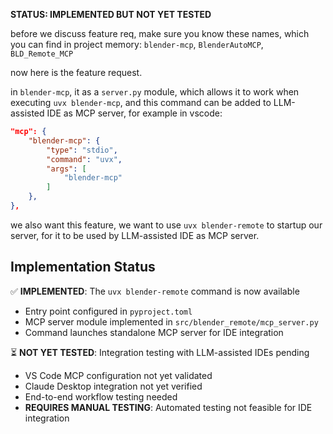 **STATUS: IMPLEMENTED BUT NOT YET TESTED**

before we discuss feature req, make sure you know these names, which you can find in project memory:
`blender-mcp`, `BlenderAutoMCP`, `BLD_Remote_MCP`

now here is the feature request.

in `blender-mcp`, it as a `server.py` module, which allows it to work when executing `uvx blender-mcp`, and this command can be added to LLM-assisted IDE as MCP server, for example in vscode:

```json
"mcp": {
    "blender-mcp": {
        "type": "stdio",
        "command": "uvx",
        "args": [
            "blender-mcp"
        ]
    },
},
```

we also want this feature, we want to use `uvx blender-remote` to startup our server, for it to be used by LLM-assisted IDE as MCP server.

## Implementation Status

✅ **IMPLEMENTED**: The `uvx blender-remote` command is now available
- Entry point configured in `pyproject.toml` 
- MCP server module implemented in `src/blender_remote/mcp_server.py`
- Command launches standalone MCP server for IDE integration

⏳ **NOT YET TESTED**: Integration testing with LLM-assisted IDEs pending
- VS Code MCP configuration not yet validated
- Claude Desktop integration not yet verified
- End-to-end workflow testing needed
- **REQUIRES MANUAL TESTING**: Automated testing not feasible for IDE integration